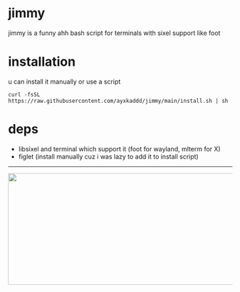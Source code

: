 # jimmy

jimmy is a funny ahh bash script for terminals with sixel support like foot

# installation

u can install it manually or use a script

```curl -fsSL https://raw.githubusercontent.com/ayxkaddd/jimmy/main/install.sh | sh ``` 

# deps

* libsixel and terminal which support it (foot for wayland, mlterm for X)
* figlet (install manually cuz i was lazy to add it to install script)
---

<p align="center"><img src="https://github.com/ayxkaddd/jimmy/blob/main/pics/jimmykekz.jpg?raw=true" height=250 width=600></p>

